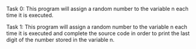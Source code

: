 Task 0: This program will assign a random number to the variable n each time it is executed.

Task 1: This program will assign a random number to the variable n each time it is executed and complete the source code in order to print the last digit of the number stored in the variable n.
